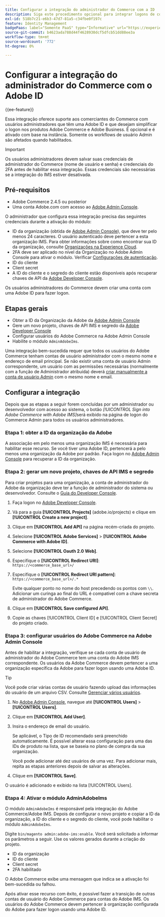 ```yaml
---
title: Configurar a integração do administrador do Commerce com a ID
description: Siga este procedimento opcional para integrar logons de conta de usuário administrador do Adobe Commerce com o Adobe ID.
exl-id: 518b7c21-e6b3-47d7-81a5-c34fbe0f197c
feature: Identity Management
badgePaas: label="Somente PaaS" type="Informative" url="https://experienceleague.adobe.com/pt-br/docs/commerce/user-guides/product-solutions" tooltip="Aplica-se somente a projetos do Adobe Commerce na nuvem (infraestrutura do PaaS gerenciada pela Adobe) e a projetos locais."
source-git-commit: b4623ada788d44f4628930dcf5dfcb51dd88ee3a
workflow-type: tm+mt
source-wordcount: '772'
ht-degree: 0%

---
```


# Configurar a integração do administrador do Commerce com o Adobe ID

{{ee-feature}}

Essa integração oferece suporte aos comerciantes do Commerce com usuários administradores que têm uma Adobe ID e que desejam simplificar o logon nos produtos Adobe Commerce e Adobe Business. É opcional e é ativado com base na instância. Somente os workflows de usuário Admin são afetados quando habilitados. 

>[!IMPORTANT]
>
>Os usuários administradores devem salvar suas credenciais de administrador do Commerce (nome de usuário e senha) e credenciais do 2FA antes de habilitar essa integração. Essas credenciais são necessárias se a integração do IMS estiver desativada.

## Pré-requisitos

* Adobe Commerce 2.4.5 ou posterior
* Uma conta Adobe.com com acesso ao [Adobe Admin Console](https://adminconsole.adobe.com/).

O administrador que configura essa integração precisa das seguintes credenciais durante a ativação do módulo:

* ID da organização (obtida de [Adobe Admin Console](https://adminconsole.adobe.com/)), que deve ter pelo menos 24 caracteres. O usuário autenticado deve pertencer a esta organização IMS. Para obter informações sobre como encontrar sua ID da organização, consulte [Organizações na Experience Cloud](https://experienceleague.adobe.com/docs/core-services/interface/administration/organizations.html?lang=pt-BR).
* 2FA deve ser aplicado no nível da Organização no Adobe Admin Console para ativar o módulo. Verificar [Configurações de autenticação](https://helpx.adobe.com/br/enterprise/using/authentication-settings.html#two-step-verification).
* ID do cliente
* Client secret
* A ID do cliente e o segredo do cliente estão disponíveis após recuperar chaves de API da [Adobe Developer Console](https://developer.adobe.com/developer-console/docs/guides/credentials/).

Os usuários administradores do Commerce devem criar uma conta com uma Adobe ID para fazer logon.

## Etapas gerais

* Obter a ID da Organização da Adobe da [Adobe Admin Console](https://adminconsole.adobe.com/)
* Gere um novo projeto, chaves de API IMS e segredo da [Adobe Developer Console](https://developer.adobe.com/)
* Configurar usuários do Adobe Commerce na Adobe Admin Console
* Habilite o módulo `AdminAdobeIms`.

Uma integração bem-sucedida requer que todos os usuários do Adobe Commerce tenham contas de usuário administrador com o mesmo nome e endereço de email principal. Se não existir uma conta de usuário Admin correspondente, um usuário com as permissões necessárias (normalmente com a função de Administrador atribuída) deverá [criar manualmente a conta de usuário Admin](../systems/permissions-users-all.md#create-a-user) com o mesmo nome e email.

## Configurar a integração

Depois que as etapas a seguir forem concluídas por um administrador ou desenvolvedor com acesso ao sistema, o botão _[!UICONTROL Sign into Adobe Commerce with Adobe IMS]_&#x200B;será exibido na página de logon do Commerce Admin para todos os usuários administradores.

### Etapa 1: obter a ID da organização da Adobe

A associação em pelo menos uma organização IMS é necessária para habilitar esse recurso. Se você tiver uma Adobe ID, pertencerá a pelo menos uma organização da Adobe por padrão. Faça logon no [Adobe Admin Console](https://adminconsole.adobe.com/) para recuperar a ID da organização.

### Etapa 2: gerar um novo projeto, chaves de API IMS e segredo

Para criar projetos para uma organização, a conta de administrador do Adobe da organização deve ter a função de administrador do sistema ou desenvolvedor. Consulte o [Guia do Developer Console](https://developer.adobe.com/developer-console/docs/guides/projects/).

1. Faça logon no [Adobe Developer Console](https://developer.adobe.com/).
1. Vá para a guia **[!UICONTROL Projects]** (adobe.io/projects) e clique em **[!UICONTROL Create a new project]**.
1. Clique em **[!UICONTROL Add API]** na página recém-criada do projeto.
1. Selecione **[!UICONTROL Adobe Services]** > **[!UICONTROL Adobe Commerce with Adobe ID]**.
1. Selecione **[!UICONTROL Oauth 2.0 Web]**.
1. Especifique o **[!UICONTROL Redirect URI]**: `https://<commerce_base_url>/`
1. Especifique o **[!UICONTROL Redirect URI pattern]**: `https://<commerce_base_url>/.*`

   Evite qualquer ponto no nome do host precedendo os pontos com `\\`. Adicionar um curinga ao final do URL é compatível com a chave secreta de administrador do Adobe Commerce.

1. Clique em **[!UICONTROL Save configured API]**.
1. Copie as chaves [!UICONTROL Client ID] e [!UICONTROL Client Secret] do projeto criado.

### Etapa 3: configurar usuários do Adobe Commerce na Adobe Admin Console

Antes de habilitar a integração, verifique se cada conta de usuário de administrador do Adobe Commerce tem uma conta do Adobe IMS correspondente. Os usuários da Adobe Commerce devem pertencer a uma organização específica da Adobe para fazer logon usando uma Adobe ID.

>[!TIP]
>
>Você pode criar várias contas de usuário fazendo upload das informações do usuário de um arquivo CSV. Consulte [Gerenciar vários usuários](https://helpx.adobe.com/br/enterprise/using/bulk-upload-users.html).

1. No [Adobe Admin Console](https://helpx.adobe.com/br/enterprise/using/admin-console.html), navegue até **[!UICONTROL Users]** > **[!UICONTROL Users]**.

1. Clique em **[!UICONTROL Add User]**.

1. Insira o endereço de email do usuário.

   Se aplicável, o Tipo de ID recomendado será preenchido automaticamente. É possível alterar essa configuração para uma das IDs de produto na lista, que se baseia no plano de compra da sua organização.

   Você pode adicionar até dez usuários de uma vez. Para adicionar mais, repita as etapas anteriores depois de salvar as alterações.

1. Clique em **[!UICONTROL Save]**.

O usuário é adicionado e exibido na lista [!UICONTROL Users].

### Etapa 4: Ativar o módulo AdminAdobeIms

O módulo `AdminAdobeIms` é responsável pela integração do Adobe Commerce/Adobe IMS. Depois de configurar o novo projeto e copiar a ID da organização, a ID do cliente e o segredo do cliente, você pode habilitar o módulo `AdminAdobeIms`.

Digite `bin/magento admin:adobe-ims:enable`. Você será solicitado a informar os parâmetros a seguir. Use os valores gerados durante a criação do projeto.

* ID da organização
* ID do cliente
* Client secret
* 2FA habilitado

O Adobe Commerce exibe uma mensagem que indica se a ativação foi bem-sucedida ou falhou.

Após ativar esse recurso com êxito, é possível fazer a transição de outras contas de usuário do Adobe Commerce para contas do Adobe IMS. Os usuários do Adobe Commerce devem pertencer à organização configurada do Adobe para fazer logon usando uma Adobe ID.
